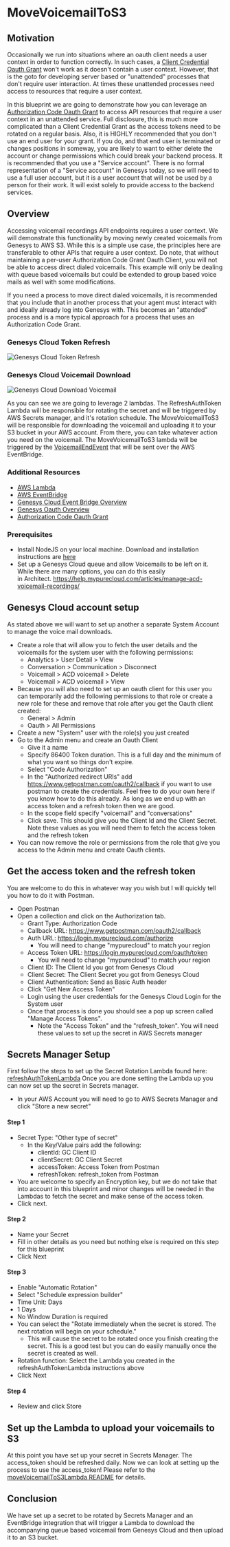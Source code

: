 # MoveVoicemailToS3

## Motivation
Occasionally we run into situations where an oauth client needs a user context in order to function correctly.  In such
cases, a [Client Credential Oauth Grant](https://developer.genesys.cloud/authorization/platform-auth/use-client-credentials) 
won't work as it doesn't contain a user context.  However, that is the goto for developing server based or "unattended" 
processes that don't require user interaction.  At times these unattended processes need access to resources that 
require a user context. 

In this blueprint we are going to demonstrate how you can leverage an 
[Authorization Code Oauth Grant](https://developer.genesys.cloud/authorization/platform-auth/use-authorization-code)
to access API resources that require a user context in an unattended service.  Full disclosure, this is much more complicated 
than a Client Credential Grant as the access tokens need to be rotated on a regular basis.  Also, it is HIGHLY recommended 
that you don't use an end user for your grant.  If you do, and that end user is terminated or changes positions in 
someway, you are likely to want to either delete the account or change permissions which could break your backend 
process.  It is recommended that you use a "Service account".  There is no formal representation of a "Service account" 
in Genesys today, so we will need to use a full user account, but it is a user account that will not be used by a person 
for their work.  It will exist solely to provide access to the backend services.

## Overview
Accessing voicemail recordings API endpoints requires a user context.  We will demonstrate this functionality by moving 
newly created voicemails from Genesys to AWS S3.  While this is a simple use case, the principles here are transferable 
to other APIs that require a user context.  Do note, that without maintaining a per-user Authorization Code Grant Oauth 
Client, you will not be able to access direct dialed voicemails.  This example will only be dealing with queue based 
voicemails but could be extended to group based voice mails as well with some modifications.

If you need a process to move direct dialed voicemails, it is recommended that you include that in another process that 
your agent must interact with and ideally already log into Genesys with.  This becomes an "attended" process and is a 
more typical approach for a process that uses an Authorization Code Grant.

### Genesys Cloud Token Refresh
![Genesys Cloud Token Refresh](./documentation/Refresh%20Token.png)

### Genesys Cloud Voicemail Download
![Genesys Cloud Download Voicemail](./documentation/Download%20Voicemail.png)

As you can see we are going to leverage 2 lambdas.  The RefreshAuthToken Lambda will be responsible for rotating the 
secret and will be triggered by AWS Secrets manager, and it's rotation schedule. The MoveVoicemailToS3 will be 
responsible for downloading the voicemail and uploading it to your S3 bucket in your AWS account.  From there, you can
take whatever action you need on the voicemail.  The MoveVoicemailToS3 lambda will be triggered by the
[VoicemailEndEvent](https://developer.genesys.cloud/analyticsdatamanagement/analytics/detail/analytics-detail-events#voicemailendevent)
that will be sent over the AWS EventBridge.

### Additional Resources
* [AWS Lambda](https://aws.amazon.com/lambda/)
* [AWS EventBridge](https://aws.amazon.com/eventbridge/)
* [Genesys Cloud Event Bridge Overview](https://developer.genesys.cloud/notificationsalerts/notifications/event-bridge)
* [Genesys Oauth Overview](https://developer.genesys.cloud/authorization/platform-auth/)
* [Authorization Code Oauth Grant](https://developer.genesys.cloud/authorization/platform-auth/use-authorization-code)

### Prerequisites
* Install NodeJS on your local machine.  Download and installation instructions are [here](https://nodejs.org/en/download/)
* Set up a Genesys Cloud queue and allow Voicemails to be left on it.  While there are many options, you can do this easily  
  in Architect. https://help.mypurecloud.com/articles/manage-acd-voicemail-recordings/ 
## Genesys Cloud account setup
As stated above we will want to set up another a separate System Account to manage the voice mail downloads.  
* Create a role that will allow you to fetch the user details and the voicemails for the system user with the following 
permissions:
  * Analytics > User Detail > View
  * Conversation > Communication > Disconnect
  * Voicemail > ACD voicemail > Delete
  * Voicemail > ACD voicemail > View
* Because you will also need to set up an oauth client for this user you can temporarily add the following permissions 
to that role or create a new role for these and remove that role after you get the Oauth client created:
  * General > Admin
  * Oauth > All Permissions
* Create a new "System" user with the role(s) you just created
* Go to the Admin menu and create an Oauth Client
  * Give it a name
  * Specify 86400 Token duration.  This is a full day and the minimum of what you want so things don't expire.   
  * Select "Code Authorization"
  * In the "Authorized redirect URIs" add https://www.getpostman.com/oauth2/callback if you want to use postman to 
create the credentials.  Feel free to do your own here if you know how to do this already.  As long as we end up with
an access token and a refresh token then we are good.
  * In the scope field specify "voicemail" and "conversations"
  * Click save.  This should give you the Client Id and the Client Secret.  Note these values as you will need them to 
fetch the access token and the refresh token 
* You can now remove the role or permissions from the role that give you access to the Admin menu and create Oauth clients.

## Get the access token and the refresh token
You are welcome to do this in whatever way you wish but I will quickly tell you how to do it with Postman.
* Open Postman
* Open a collection and click on the Authorization tab.
  * Grant Type: Authorization Code
  * Callback URL: https://www.getpostman.com/oauth2/callback
  * Auth URL: https://login.mypurecloud.com/authorize
    * You will need to change "mypurecloud" to match your region
  * Access Token URL: https://login.mypurecloud.com/oauth/token
    * You will need to change "mypurecloud" to match your region
  * Client ID: The Client Id you got from Genesys Cloud
  * Client Secret: The Client Secret you got from Genesys Cloud
  * Client Authentication: Send as Basic Auth header
  * Click "Get New Access Token"
  * Login using the user credentials for the Genesys Cloud Login for the System user
  * Once that process is done you should see a pop up screen called "Manage Access Tokens".
    * Note the "Access Token" and the "refresh_token".  You will need these values to set up the secret in AWS Secrets
manager

## Secrets Manager Setup
First follow the steps to set up the Secret Rotation Lambda found here: [refreshAuthTokenLambda](./refreshAuthTokenLambda/README.md)
Once you are done setting the Lambda up you can now set up the secret in Secrets manager.
* In your AWS Account you will need to go to AWS Secrets Manager and click "Store a new secret"
#### Step 1
  * Secret Type: "Other type of secret"
    * In the Key/Value pairs add the following:
      * clientId: GC Client ID
      * clientSecret: GC Client Secret
      * accessToken: Access Token from Postman
      * refreshToken: refresh_token from Postman
  * You are welcome to specify an Encryption key, but we do not take that into account in this blueprint and minor 
  changes will be needed in the Lambdas to fetch the secret and make sense of the access token.
  * Click next.
#### Step 2
  * Name your Secret
  * Fill in other details as you need but nothing else is required on this step for this blueprint
  * Click Next
#### Step 3
  * Enable "Automatic Rotation"
  * Select "Schedule expression builder"
  * Time Unit: Days
  * 1 Days
  * No Window Duration is required
  * You can select the "Rotate immediately when the secret is stored. The next rotation will begin on your schedule."
    * This will cause the secret to be rotated once you finish creating the secret.  This is a good test but you can do
easily manually once the secret is created as well.
  * Rotation function: Select the Lambda you created in the refreshAuthTokenLambda instructions above
  * Click Next
#### Step 4
  * Review and click Store

## Set up the Lambda to upload your voicemails to S3
At this point you have set up your secret in Secrets Manager.  The access_token should be refreshed daily.  Now we can
look at setting up the process to use the access_token!  Please refer to the 
[moveVoicemailToS3Lambda README](./moveVoicemailToS3Lambda/README.md) for details.

## Conclusion
We have set up a secret to be rotated by Secrets Manager and an EventBridge integration that will trigger a Lambda
to download the accompanying queue based voicemail from Genesys Cloud and then upload it to an S3 bucket.   
